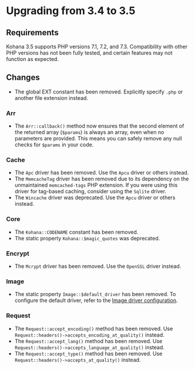 # Upgrading from 3.4 to 3.5

## Requirements

Kohana 3.5 supports PHP versions 7.1, 7.2, and 7.3. Compatibility with other PHP versions has not been fully tested, and
certain features may not function as expected.

## Changes

- The global EXT constant has been removed. Explicitly specify `.php` or another file extension instead.

### Arr

- The `Arr::callback()` method now ensures that the second element of the returned array (`$params`) is always an array,
  even when no parameters are provided. This means you can safely remove any null checks for `$params` in your code.

### Cache

- The `Apc` driver has been removed. Use the `Apcu` driver or others instead.
- The `MemcacheTag` driver has been removed due to its dependency on the unmaintained `memcached-tags` PHP extension. If
  you were using this driver for tag-based caching, consider using the `Sqlite` driver.
- The `Wincache` driver was deprecated. Use the `Apcu` driver or others instead.

### Core

- The `Kohana::CODENAME` constant has been removed.
- The static property `Kohana::$magic_quotes` was deprecated.

### Encrypt

- The `Mcrypt` driver has been removed. Use the `OpenSSL` driver instead.

### Image

- The static property `Image::$default_driver` has been removed. To configure the default driver, refer to
  the [Image driver configuration](../../guide/image/#drivers).

### Request

- The `Request::accept_encoding()` method has been removed. Use `Request::headers()->accepts_encoding_at_quality()`
  instead.
- The `Request::accept_lang()` method has been removed. Use `Request::headers()->accepts_language_at_quality()` instead.
- The `Request::accept_type()` method has been removed. Use `Request::headers()->accepts_at_quality()` instead.
